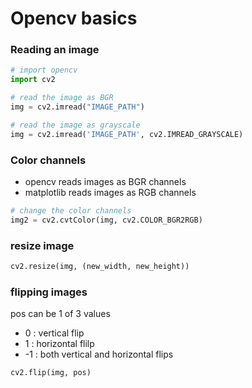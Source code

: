 # Opencv basics

### Reading an image
```python
# import opencv
import cv2

# read the image as BGR
img = cv2.imread("IMAGE_PATH")

# read the image as grayscale
img = cv2.imread('IMAGE_PATH', cv2.IMREAD_GRAYSCALE)
```

### Color channels
- opencv reads images as BGR channels
- matplotlib reads images as RGB channels
```python
# change the color channels
img2 = cv2.cvtColor(img, cv2.COLOR_BGR2RGB)
```

### resize image
```python
cv2.resize(img, (new_width, new_height))
```

### flipping images
pos can be 1 of 3 values
- 0 : vertical flip
- 1 : horizontal flilp
- -1 : both vertical and horizontal flips
```python
cv2.flip(img, pos)
```